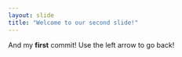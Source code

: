 ```yaml
---
layout: slide
title: "Welcome to our second slide!"
---
```

And my **first** commit!
Use the left arrow to go back!
